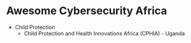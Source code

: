 # Awesome Cybersecurity Africa

* Child Protection
  * Child Protection and Health Innovations Africa (CPHIA) - Uganda
